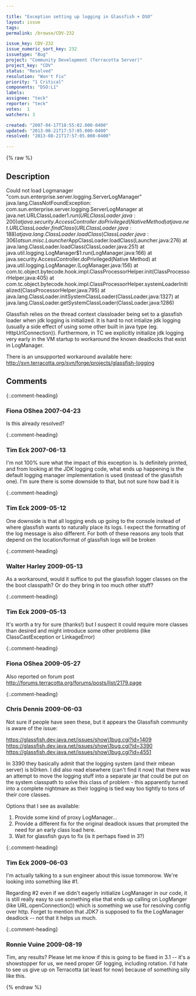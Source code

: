 ```yaml
---

title: "Exception setting up logging in Glassfish + DSO"
layout: issue
tags: 
permalink: /browse/CDV-232

issue_key: CDV-232
issue_numeric_sort_key: 232
issuetype: "Bug"
project: "Community Development (Terracotta Server)"
project_key: "CDV"
status: "Resolved"
resolution: "Won't Fix"
priority: "1 Critical"
components: "DSO:L1"
labels: 
assignee: "teck"
reporter: "teck"
votes:  1
watchers: 3

created: "2007-04-17T18:55:02.000-0400"
updated: "2013-08-21T17:57:05.000-0400"
resolved: "2013-08-21T17:57:05.000-0400"

---
```




{% raw %}



## Description

<div markdown="1" class="description">

Could not load Logmanager "com.sun.enterprise.server.logging.ServerLogManager"
java.lang.ClassNotFoundException: com.sun.enterprise.server.logging.ServerLogManager
	at java.net.URLClassLoader$1.run(URLClassLoader.java:200)
	at java.security.AccessController.doPrivileged(Native Method)
	at java.net.URLClassLoader.findClass(URLClassLoader.java:188)
	at java.lang.ClassLoader.loadClass(ClassLoader.java:306)
	at sun.misc.Launcher$AppClassLoader.loadClass(Launcher.java:276)
	at java.lang.ClassLoader.loadClass(ClassLoader.java:251)
	at java.util.logging.LogManager$1.run(LogManager.java:166)
	at java.security.AccessController.doPrivileged(Native Method)
	at java.util.logging.LogManager.<clinit>(LogManager.java:156)
	at com.tc.object.bytecode.hook.impl.ClassProcessorHelper.init(ClassProcessorHelper.java:405)
	at com.tc.object.bytecode.hook.impl.ClassProcessorHelper.systemLoaderInitialized(ClassProcessorHelper.java:795)
	at java.lang.ClassLoader.initSystemClassLoader(ClassLoader.java:1327)
	at java.lang.ClassLoader.getSystemClassLoader(ClassLoader.java:1286)

Glassfish relies on the thread context classloader being set to a glassfish loader when jdk logging is initialized. It is hard to not intialize jdk logging (usually a side effect of using some other built in java type (eg. HttpUrlConnection)). Furthermore, in TC we explicitly initialize jdk logging very early in the VM startup to workaround the known deadlocks that exist in LogManager.<clinit>

There is an unsupported workaround available here:
http://svn.terracotta.org/svn/forge/projects/glassfish-logging

</div>

## Comments


{:.comment-heading}
### **Fiona OShea** <span class="date">2007-04-23</span>

<div markdown="1" class="comment">

Is this already resolved?

</div>


{:.comment-heading}
### **Tim Eck** <span class="date">2007-06-13</span>

<div markdown="1" class="comment">

I'm not 100% sure what the impact of this exception is. Is definitely printed, and from looking at the JDK logging code, what ends up happening is the default logging manager implementation is used (instead of the glassfish one). I'm sure there is some downside to that, but not sure how bad it is


</div>


{:.comment-heading}
### **Tim Eck** <span class="date">2009-05-12</span>

<div markdown="1" class="comment">

One downside is that all logging ends up going to the console instead of where glassfish wants to naturally place its logs. I expect the formatting of the log message is also different. For both of these reasons any tools that depend on the location/format of glassfish logs will be broken


</div>


{:.comment-heading}
### **Walter Harley** <span class="date">2009-05-13</span>

<div markdown="1" class="comment">

As a workaround, would it suffice to put the glassfish logger classes on the the boot classpath?  Or do they bring in too much other stuff?

</div>


{:.comment-heading}
### **Tim Eck** <span class="date">2009-05-13</span>

<div markdown="1" class="comment">

It's worth a try for sure (thanks!) but I suspect it could require more classes than desired and might introduce some other problems (like ClassCastException or LinkageError)

</div>


{:.comment-heading}
### **Fiona OShea** <span class="date">2009-05-27</span>

<div markdown="1" class="comment">

Also reported on forum post http://forums.terracotta.org/forums/posts/list/2179.page

</div>


{:.comment-heading}
### **Chris Dennis** <span class="date">2009-06-03</span>

<div markdown="1" class="comment">

Not sure if people have seen these, but it appears the Glassfish community is aware of the issue:

https://glassfish.dev.java.net/issues/show\1bug.cgi?id=1409
https://glassfish.dev.java.net/issues/show\1bug.cgi?id=3390
https://glassfish.dev.java.net/issues/show\1bug.cgi?id=4551

In 3390 they basically admit that the logging system (and their mbean server) is b0rken.  I did also read elsewhere (can't find it now) that there was an attempt to move the logging stuff into a separate jar that could be put on the system classpath to solve this class of problem - this apparently turned into a complete nightmare as their logging is tied way too tightly to tons of their core classes.

Options that I see as available:

1. Provide some kind of proxy LogManager...
2. Provide a different fix for the original deadlock issues that prompted the need for an early class load here.
3. Wait for glassfish guys to fix (is it perhaps fixed in 3?)

</div>


{:.comment-heading}
### **Tim Eck** <span class="date">2009-06-03</span>

<div markdown="1" class="comment">

I'm actually talking to a sun engineer about this issue tommorow. We're looking into something like #1. 

Regarding #2 even if we didn't eagerly initialize LogManager in our code, it is still really easy to use something else that ends up calling on LogManger (like URL.openConnection()) which is something we use for resolving config over http. Forget to mention that JDK7 is supposed to fix the LogManager deadlock -- not that it helps us much.



</div>


{:.comment-heading}
### **Ronnie Vuine** <span class="date">2009-08-19</span>

<div markdown="1" class="comment">

Tim, any results? Please let me know if this is going to be fixed in 3.1 -- it's a showstopper for us, we need proper GF logging, including rotation. I'd hate to see us give up on Terracotta (at least for now) because of something silly like this. 

</div>



{% endraw %}
